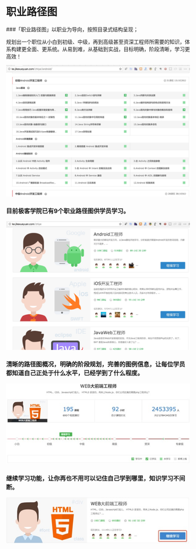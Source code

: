 # 职业路径图

###「职业路径图」以职业为导向，按照目录式结构呈现；

规划出一个职位从小白到初级、中级，再到高级甚至资深工程师所需要的知识，体系构建更全面、更系统。从易到难，从基础到实战，目标明确，阶段清晰，学习更高效！

<img src="/images/course_zhiye_01.png">

### 目前极客学院已有9个职业路径图供学员学习。

<img src="/images/course_zhiye_02.png">

### 清晰的路径图概况，明确的阶段规划，完善的图例信息，让每位学员都知道自己正处于什么水平，已经学到了什么程度。

<img src="/images/course_zhiye_03.png">

### 继续学习功能，让你再也不用可以记住自己学到哪里，知识学习不间断。

<img src="/images/course_zhiye_04.png">